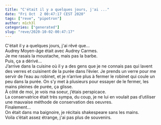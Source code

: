 ```yaml
---
title: "C'était il y a quelques jours, j'ai ..."
date: "Fri Oct  2 00:47:17 CEST 2020"
tags: ["reve", "pipotron"]
author: m1ch3l
categories: ["generated"]
slug: "reve/2020-10-02-00:47:17"
---
```


C'était il y a quelques jours, j'ai rêvé que...<br>
Audrey Moyen-âge était avec Audrey Carmes.<br>
Je me rasais la moustache, mais pas la barbe.<br>
Puis, ça a dérivé...<br>
J’arrive dans la cuisine où il y a des gens que je ne connais pas qui lavent des verres et cuisinent de la purée dans l’évier. Je prends un verre pour me servir de l’eau au robinet, et je n’arrive plus à fermer le robinet qui coule un peu dans la purée. On s’y met à plusieurs pour essayer de le fermer, les mains pleines de purée, ça glisse.<br>
À côté de moi, je vois ma soeur, j’étais perspicace.<br>
La conservatrice était très sympa, du coup, je ne lui en voulait pas d’utiliser une mauvaise méthode de conservation des oeuvres.<br>
Finalement...<br>
On était dans ma baignoire, je récitais shakespeare sans les mains.<br>
Voila c’était assez étrange, j'ai pas plus de souvenirs.<br>
